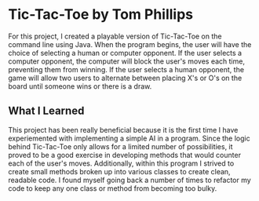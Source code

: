 # Tic-Tac-Toe by Tom Phillips

For this project, I created a playable version of Tic-Tac-Toe on the command 
line using Java. When the program begins, the user will have the choice of 
selecting a human or computer opponent. If the user selects a computer opponent, 
the computer will block the user's moves each time, preventing them from 
winning. If the user selects a human opponent, the game will allow two users to 
alternate between placing X's or O's on the board until someone wins or there is 
a draw. 

## What I Learned

This project has been really beneficial because it is the first time I have 
experiemented with implementing a simple AI in a program. Since the logic behind 
Tic-Tac-Toe only allows for a limited number of possibilities, it proved to be a 
good exercise in developing methods that would counter each of the user's moves. 
Additionally, within this program I strived to create small methods broken up 
into various classes to create clean, readable code. I found myself going back a 
number of times to refactor my code to keep any one class or method from 
becoming too bulky.
